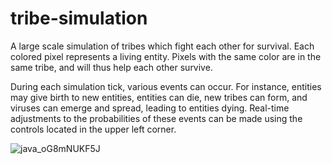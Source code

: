 # tribe-simulation

A large scale simulation of tribes which fight each other for survival. Each colored pixel represents a living entity. Pixels with the same color are in the same tribe, and will thus help each other survive.

During each simulation tick, various events can occur. For instance, entities may give birth to new entities, entities can die, new tribes can form, and viruses can emerge and spread, leading to entities dying. Real-time adjustments to the probabilities of these events can be made using the controls located in the upper left corner.

![java_oG8mNUKF5J](https://user-images.githubusercontent.com/45148959/205675880-1a878ad4-9b23-4c75-88ef-56207f9c2286.gif)
